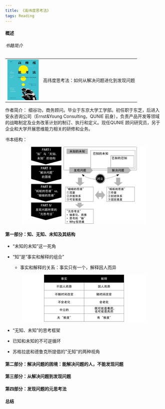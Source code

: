 ```yaml
---
title: 《高纬度思考法》
tags: Reading
---
```



#### 概述
###### 书籍简介
<table>
    <tr>
        <td><img src="../images/books/gaoweidusikaofa.jpg" width="100"/></td>
        <td>高纬度思考法：如何从解决问题进化到发现问题</td>
    </tr>
</table>

作者简介：
细谷功，商务顾问。毕业于东京大学工学部。初任职于东芝，后进入安永咨询公司（Ernst&Young Consulting，QUNIE 前身），负责产品开发等领域的战略制定及业务改革计划的制订、执行和定义。现任QUNIE 顾问研究员，另于企业和大学开展思维能力相关的研修和业务。

书本结构：

<center>
    <img src="../images/books/book-overview.jpg" width="400"/>
</center>

#### 第一部分：知、无知、未知及其结构

+ “未知的未知”这一死角

+ “知”是“事实和解释的组合”
  + 事实和解释的关系：事实只有一个，解释因人而异
<center>
    <img src="../images/books/shishi-vs-jieshi.jpg" width="400"/>
</center>


+ “无知、未知”的思考框架

+ 已知和未知的不可逆循环

+ 苏格拉底和德鲁克所提倡的"无知"的两种视角


#### 第二部分：解决问题的困境：能解决问题的人，不能发现问题

#### 第三部分：从解决问题到发现问题

#### 第四部分：发现问题的元思考法


#### 总结




